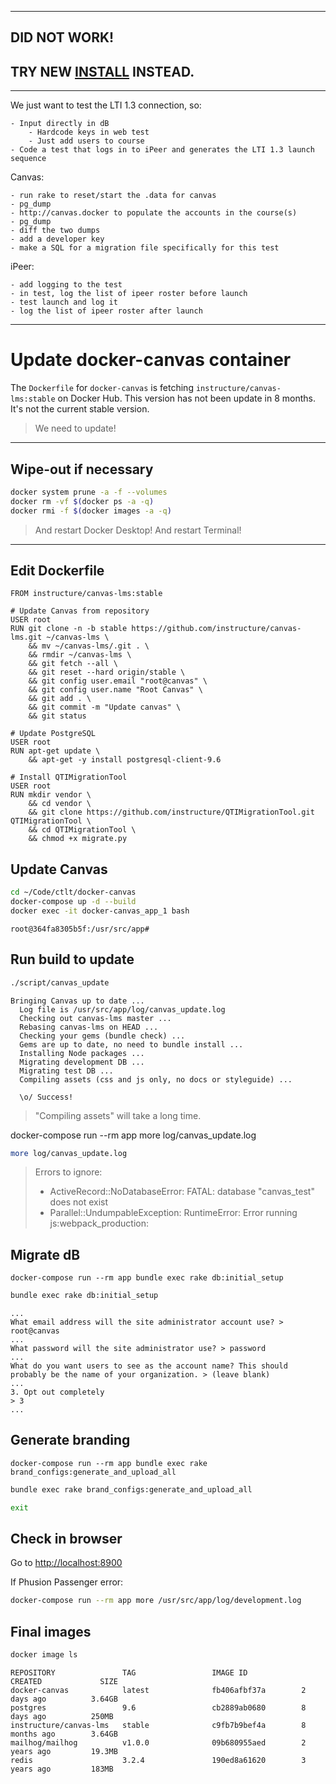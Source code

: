 ---------------------------------------------------------------------------------------------------

## DID NOT WORK!
## TRY NEW [INSTALL](./13%20Install%20Canvas%20container.md) INSTEAD.

---------------------------------------------------------------------------------------------------

We just want to test the LTI 1.3 connection, so:

    - Input directly in dB
        - Hardcode keys in web test
        - Just add users to course
    - Code a test that logs in to iPeer and generates the LTI 1.3 launch sequence

Canvas:

    - run rake to reset/start the .data for canvas
    - pg_dump
    - http://canvas.docker to populate the accounts in the course(s)
    - pg_dump
    - diff the two dumps
    - add a developer key
    - make a SQL for a migration file specifically for this test

iPeer:

    - add logging to the test
    - in test, log the list of ipeer roster before launch
    - test launch and log it
    - log the list of ipeer roster after launch

---

# Update docker-canvas container

The `Dockerfile` for `docker-canvas` is fetching `instructure/canvas-lms:stable` on Docker Hub.
This version has not been update in 8 months.
It's not the current stable version.

> We need to update!

---

## Wipe-out if necessary

```bash
docker system prune -a -f --volumes
docker rm -vf $(docker ps -a -q)
docker rmi -f $(docker images -a -q)
```

> And restart Docker Desktop!
> And restart Terminal!

---

## Edit Dockerfile

```
FROM instructure/canvas-lms:stable

# Update Canvas from repository
USER root
RUN git clone -n -b stable https://github.com/instructure/canvas-lms.git ~/canvas-lms \
    && mv ~/canvas-lms/.git . \
    && rmdir ~/canvas-lms \
    && git fetch --all \
    && git reset --hard origin/stable \
    && git config user.email "root@canvas" \
    && git config user.name "Root Canvas" \
    && git add . \
    && git commit -m "Update canvas" \
    && git status

# Update PostgreSQL
USER root
RUN apt-get update \
    && apt-get -y install postgresql-client-9.6

# Install QTIMigrationTool
USER root
RUN mkdir vendor \
    && cd vendor \
    && git clone https://github.com/instructure/QTIMigrationTool.git QTIMigrationTool \
    && cd QTIMigrationTool \
    && chmod +x migrate.py
```

## Update Canvas

```bash
cd ~/Code/ctlt/docker-canvas
docker-compose up -d --build
docker exec -it docker-canvas_app_1 bash
```

`root@364fa8305b5f:/usr/src/app#`

## Run build to update

```bash
./script/canvas_update
```
```
Bringing Canvas up to date ...
  Log file is /usr/src/app/log/canvas_update.log
  Checking out canvas-lms master ...
  Rebasing canvas-lms on HEAD ...
  Checking your gems (bundle check) ...
  Gems are up to date, no need to bundle install ...
  Installing Node packages ...
  Migrating development DB ...
  Migrating test DB ...
  Compiling assets (css and js only, no docs or styleguide) ...

  \o/ Success!
```

> "Compiling assets" will take a long time.

docker-compose run --rm app more log/canvas_update.log
```bash
more log/canvas_update.log
```

> Errors to ignore:
> - ActiveRecord::NoDatabaseError: FATAL:  database "canvas_test" does not exist
> - Parallel::UndumpableException: RuntimeError: Error running js:webpack_production:

## Migrate dB

    docker-compose run --rm app bundle exec rake db:initial_setup

```bash
bundle exec rake db:initial_setup
```
```
...
What email address will the site administrator account use? > root@canvas
...
What password will the site administrator use? > password
...
What do you want users to see as the account name? This should probably be the name of your organization. > (leave blank)
...
3. Opt out completely
> 3
...
```

## Generate branding

    docker-compose run --rm app bundle exec rake brand_configs:generate_and_upload_all

```bash
bundle exec rake brand_configs:generate_and_upload_all
```

```bash
exit
```

## Check in browser

Go to <http://localhost:8900>

If Phusion Passenger error:

```bash
docker-compose run --rm app more /usr/src/app/log/development.log
```

## Final images

```bash
docker image ls
```
```
REPOSITORY               TAG                 IMAGE ID            CREATED             SIZE
docker-canvas            latest              fb406afbf37a        2 days ago          3.64GB
postgres                 9.6                 cb2889ab0680        8 days ago          250MB
instructure/canvas-lms   stable              c9fb7b9bef4a        8 months ago        3.64GB
mailhog/mailhog          v1.0.0              09b680955aed        2 years ago         19.3MB
redis                    3.2.4               190ed8a61620        3 years ago         183MB
```
